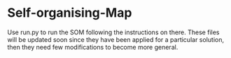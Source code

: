 # Self-organising-Map

Use run.py to run the SOM following the instructions on there.
These files will be updated soon since they have been applied for a particular solution, then they need few modifications to become more general.
